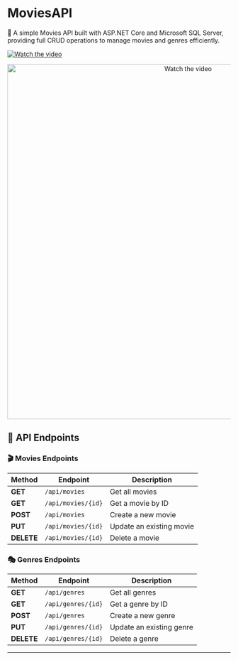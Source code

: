 # MoviesAPI
🚀 A simple Movies API built with ASP.NET Core and Microsoft SQL Server, providing full CRUD operations to manage movies and genres efficiently.

[![Watch the video](https://img.youtube.com/vi/Js_S_Pcy950/0.jpg)](https://www.youtube.com/watch?v=KNYJgYDEMRA)

<!-- Resize image -->
<p align="center">
  <a href="https://www.youtube.com/watch?v=KNYJgYDEMRA">
    <img src="https://img.youtube.com/vi/Js_S_Pcy950/0.jpg" alt="Watch the video" width="800" />
  </a>
</p>



## 📄 API Endpoints

### 🎬 Movies Endpoints

| **Method** | **Endpoint**           | **Description**                 |
|------------|------------------------|---------------------------------|
| **GET**    | `/api/movies`           | Get all movies                  |
| **GET**    | `/api/movies/{id}`      | Get a movie by ID               |
| **POST**   | `/api/movies`           | Create a new movie              |
| **PUT**    | `/api/movies/{id}`      | Update an existing movie        |
| **DELETE** | `/api/movies/{id}`      | Delete a movie                  |

### 🎭 Genres Endpoints

| **Method** | **Endpoint**           | **Description**                 |
|------------|------------------------|---------------------------------|
| **GET**    | `/api/genres`          | Get all genres                  |
| **GET**    | `/api/genres/{id}`     | Get a genre by ID               |
| **POST**   | `/api/genres`          | Create a new genre              |
| **PUT**    | `/api/genres/{id}`     | Update an existing genre        |
| **DELETE** | `/api/genres/{id}`     | Delete a genre                  |

---
